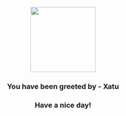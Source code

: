 <p align="center">
    <img src="https://raw.githubusercontent.com/PokeAPI/sprites/master/sprites/pokemon/178.png" width="150" height="150">
</p>
<h3 align="center">You have been greeted by - <b>Xatu</b></h3>
<h3 align="center">Have a nice day!</h3>
